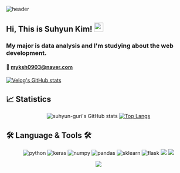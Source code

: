 
![header](https://capsule-render.vercel.app/api?type=waving&color=auto&height=200&section=header&text=Suhyun%20Kim&fontSize=70&animation=fadeIn&fontAlignY=38&desc=&descAlignY=51&descAlign=62)
## Hi, This is Suhyun Kim! <img src="https://media.giphy.com/media/hvRJCLFzcasrR4ia7z/giphy.gif" width="25px">
### My major is data analysis and I'm studying about the web development.
#### 💌 myksh0903@naver.com
[![Velog's GitHub stats](https://velog-readme-stats.vercel.app/api/badge?name=suhyun-guri)](https://velog.io/@suhyun-guri)  <br>

## 📈 Statistics
<div align="center">
  
![suhyun-guri's GitHub stats](https://github-readme-stats.vercel.app/api?username=suhyun-guri&show_icons=true&theme=monokai)
[![Top Langs](https://github-readme-stats.vercel.app/api/top-langs/?username=suhyun-guri&layout=compact&theme=material-palenight&langs_count=3)](https://github.com/anuraghazra/github-readme-stats)
</div>

## 🛠 Language & Tools 🛠
<div align="center">

<p>
  <img alt="python" src="https://img.shields.io/badge/python-3670A0?style=for-the-badge&logo=python&logoColor=white" />
  <img alt="keras" src = "https://img.shields.io/badge/Keras-%23D00000.svg?style=for-the-badge&logo=Keras&logoColor=white" />
  <img alt="numpy" src = "https://img.shields.io/badge/numpy-%23013243.svg?style=for-the-badge&logo=numpy&logoColor=white" />
  <img alt="pandas" src = "https://img.shields.io/badge/pandas-%23150458.svg?style=for-the-badge&logo=pandas&logoColor=white" />
  <img alt="sklearn" src = "https://img.shields.io/badge/scikit--learn-%23F7931E.svg?style=for-the-badge&logo=scikit-learn&logoColor=white" />
  <img alt="flask" src = "https://img.shields.io/badge/flask-%23000.svg?style=for-the-badge&logo=flask&logoColor=white" />
  <img src="https://img.shields.io/badge/html-E34F26?style=for-the-badge&logo=html5&logoColor=white">
  <img src="https://img.shields.io/badge/css-1572B6?style=for-the-badge&logo=css3&logoColor=white">
</p>
</div>


<!-- [![Velog's GitHub stats](https://velog-readme-stats.vercel.app/api?name=suhyun-guri&color=dark)](https://velog.io/@suhyun-guri/%EC%9E%90%EB%A3%8C%EA%B5%AC%EC%A1%B0%EC%95%8C%EA%B3%A0%EB%A6%AC%EC%A6%98-2.-%EB%B0%B0%EC%97%B4%EA%B3%BC-%EB%A6%AC%EC%8A%A4%ED%8A%B8) -->

<div align="center">
<a href="https://hits.seeyoufarm.com"><img src="https://hits.seeyoufarm.com/api/count/incr/badge.svg?url=https%3A%2F%2Fgithub.com%2Fsuhyun-guri&count_bg=%23F95353&title_bg=%233F3D3D&icon=&icon_color=%23E7E7E7&title=hits&edge_flat=false"/></a>
</div>
